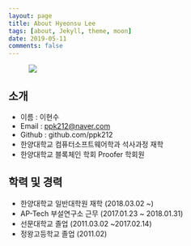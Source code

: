 ```yaml
---
layout: page
title: About Hyeonsu Lee
tags: [about, Jekyll, theme, moon]
date: 2019-05-11
comments: false
---
```


<figure>
    <a href="https://ppk212.github.io/assets/img/hslee.jpg"><img src="https://ppk212.github.io/assets/img/hslee.jpg"></a>
</figure>

## 소개
* 이름 : 이현수
* Email : ppk212@naver.com
* Github : github.com/ppk212
* 한양대학교 컴퓨터소프트웨어학과 석사과정 재학
* 한양대학교 블록체인 학회 Proofer 학회원

## 학력 및 경력
* 한양대학교 일반대학원 재학 (2018.03.02 ~)
* AP-Tech 부설연구소 근무 (2017.01.23 ~ 2018.01.31)
* 선문대학교 졸업 (2011.03.02 ~2017.02.14)
* 정왕고등학교 졸업 (2011.02)
